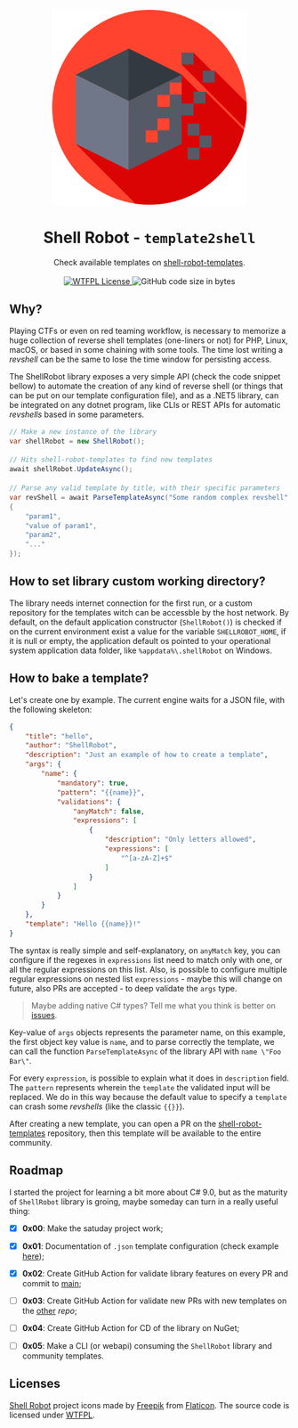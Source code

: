 <p align="center">
<a href="https://github.com/BizarreNULL/shell-robot/">
  <img src="./assets/logo.png" width="350" />
</a>
</p>
<h1 align="center">
  Shell Robot - <code>template2shell</code>
</h1>

<p align="center">
  Check available templates on <a href="https://github.com/BizarreNULL/shell-robot-templates">shell-robot-templates</a>.
  <br/><br/>
  <a href="http://www.wtfpl.net/txt/copying/">
    <img alt="WTFPL License" src="https://img.shields.io/github/license/BizarreNULL/shell-robot" />
  </a>
  <img alt="GitHub code size in bytes" src="https://img.shields.io/github/languages/code-size/BizarreNULL/shell-robot">
</p>


## Why?

Playing CTFs or even on red teaming workflow, is necessary to memorize a huge collection of reverse shell templates (one-liners or not) for PHP, Linux, macOS, or based in some chaining with some tools. The time lost writing a *revshell* can be the same to lose the time window for persisting access.

The ShellRobot library exposes a very simple API (check the code snippet bellow) to automate the creation of any kind of reverse shell (or things that can be put on our template configuration file), and as a .NET5 library, can be integrated on any dotnet program, like CLIs or REST APIs for automatic *revshells* based in some parameters.

```csharp
// Make a new instance of the library
var shellRobot = new ShellRobot();

// Hits shell-robot-templates to find new templates
await shellRobot.UpdateAsync();

// Parse any valid template by title, with their specific parameters
var revShell = await ParseTemplateAsync("Some random complex revshell", new[]
{
    "param1",
    "value of param1",
    "param2",
    "..."
});
```



## How to set library custom working directory?

The library needs internet connection for the first run, or a custom repository for the templates witch can be accessble by the host network. By default, on the default application constructor (`ShellRobot()`) is checked if on the current environment exist a value for the variable `SHELLROBOT_HOME`, if it is null or empty, the application default os pointed to your operational system application data folder, like `%appdata%\.shellRobot` on Windows.



## How to bake a template?

Let's create one by example. The current engine waits for a JSON file, with the following skeleton:

```json
{
    "title": "hello",
    "author": "ShellRobot",
    "description": "Just an example of how to create a template",
    "args": {
        "name": {
            "mandatory": true,
            "pattern": "{{name}}",
            "validations": {
                "anyMatch": false,
                "expressions": [
                    {
                        "description": "Only letters allowed",
                        "expressions": [
                            "^[a-zA-Z]+$"
                        ]
                    }
                ]
            }
        }
    },
    "template": "Hello {{name}}!"
}
```

The syntax is really simple and self-explanatory, on `anyMatch` key, you can configure if the regexes in `expressions` list need to match only with one, or all the regular expressions on this list. Also, is possible to configure multiple regular expressions on nested list `expressions` - maybe this will change on future, also PRs are accepted - to deep validate the `args` type.

> Maybe adding native C# types? Tell me what you think is better on [issues](https://github.com/BizarreNULL/shell-robot/issues).

Key-value of `args` objects represents the parameter name, on this example, the first object key value is `name`, and to parse correctly the template, we can call the function `ParseTemplateAsync` of the library API with `name \"Foo Bar\"`.

For every `expression`, is possible to explain what it does in `description` field. The `pattern` represents wherein  the `template` the validated input will be replaced. We do in this way because the default value to specify a `template` can crash some *revshells* (like the classic `{{}}`).

After creating a new template, you can open a PR on the [shell-robot-templates](https://github.com/BizarreNULL/shell-robot-templates) repository, then this template will be available to the entire community.

## Roadmap

I started the project for learning a bit more about C# 9.0, but as the maturity of `ShellRobot` library is groing, maybe someday can turn in a really useful thing:

- [x] **0x00**: Make the satuday project work;
- [x] **0x01**: Documentation of `.json` template configuration (check example [here](https://github.com/BizarreNULL/shell-robot-templates/blob/main/bash-tcp.json));
- [x] **0x02**: Create GitHub Action for validate library features on every PR and commit to [main](https://github.com/BizarreNULL/shell-robot/tree/main);
- [ ] **0x03**: Create GitHub Action for validate new PRs with new templates on the [other](https://github.com/BizarreNULL/shell-robot-templates) _repo_;
- [ ] **0x04**: Create GitHub Action for CD of the library on NuGet;
- [ ] **0x05**: Make a CLI (or webapi) consuming the `ShellRobot` library and community templates. 



## Licenses

[Shell Robot](https://github.com/BizarreNULL/shell-robot) project icons made by [Freepik](www.flaticon.com/authors/freepik) from [Flaticon](https://www.flaticon.com/). The source code is licensed under [WTFPL](http://www.wtfpl.net/).